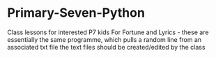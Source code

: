 # Primary-Seven-Python
Class lessons for interested P7 kids
For Fortune and Lyrics - these are essentially the same programme, which pulls a random line from an associated txt file
the text files should be created/edited by the class
